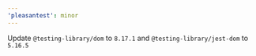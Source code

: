 ```yaml
---
'pleasantest': minor
---
```


Update `@testing-library/dom` to `8.17.1` and `@testing-library/jest-dom` to `5.16.5`
